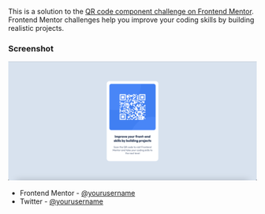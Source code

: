 This is a solution to the [QR code component challenge on Frontend Mentor](https://www.frontendmentor.io/challenges/qr-code-component-iux_sIO_H). Frontend Mentor challenges help you improve your coding skills by building realistic projects.

### Screenshot

![](images/screenshot-qr.png)

- Frontend Mentor - [@yourusername](https://www.frontendmentor.io/profile/iberberoglu)
- Twitter - [@yourusername](https://www.twitter.com/iberberoglu)
